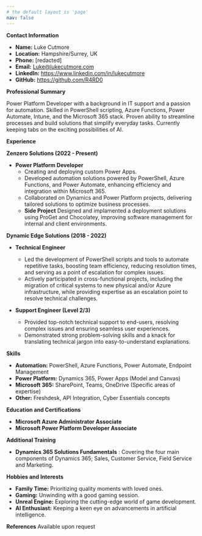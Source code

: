 ```yaml
---
# the default layout is 'page'
nav: false
---
```


**Contact Information**

- **Name:** Luke Cutmore
- **Location:** Hampshire/Surrey, UK
- **Phone:** [redacted] 
- **Email:** Luke@lukecutmore.com
- **LinkedIn:** https://www.linkedin.com/in/lukecutmore
- **GitHub:** https://github.com/R4RD0

**Professional Summary**

Power Platform Developer with a background in IT support and a passion for automation. Skilled in PowerShell scripting, Azure Functions, Power Automate, Intune, and the Microsoft 365 stack. Proven ability to streamline processes and build solutions that simplify everyday tasks. Currently keeping tabs on the exciting possibilities of AI. 

**Experience**

**Zenzero Solutions (2022 - Present)**
* **Power Platform Developer**
  * Creating and deploying custom Power Apps.
  * Developed automation solutions powered by PowerShell, Azure Functions, and Power Automate, enhancing efficiency and integration within Microsoft 365.
  * Collaborated on Dynamics and Power Platform projects, delivering tailored solutions to optimize business processes.
  * **Side Project** Designed and implamented a deployment solutions using ProGet and Chocolatey, improving software management for internal and client environments.

**Dynamic Edge Solutions (2018 - 2022)**
* **Technical Engineer**
   * Led the development of PowerShell scripts and tools to automate repetitive tasks, boosting team efficiency, reducing resolution times, and serving as a point of escalation for complex issues.
   * Actively participated in cross-functional projects, including the migration of critical systems to new physical and/or Azure infrastructure, while providing expertise as an escalation point to resolve technical challenges.

* **Support Engineer (Level 2/3)** 
   * Provided top-notch technical support to end-users, resolving complex issues and ensuring seamless user experiences. 
  * Demonstrated strong problem-solving skills and a knack for translating technical jargon into easy-to-understand explanations.


**Skills**

* **Automation:** PowerShell, Azure Functions, Power Automate, Endpoint Management
* **Power Platform:** Dynamics 365, Power Apps (Model and Canvas)
* **Microsoft 365:**  SharePoint, Teams, OneDrive (Specific areas of expertise)
* **Other:**  Freshdesk, API Integration, Cyber Essentials concepts

**Education and Certifications**
* **Microsoft Azure Administrator Associate** 
* **Microsoft Power Platform Developer Associate** 

**Additional Training**

* **Dynamics 365 Solutions Fundamentals** :
Covering the four main components of Dynamics 365; Sales, Customer Service, Field Service and Marketing.

**Hobbies and Interests**

* **Family Time:** Prioritizing quality moments with loved ones.
* **Gaming:**  Unwinding with a good gaming session.
* **Unreal Engine:** Exploring the cutting-edge world of game development.
* **AI Enthusiast:** Keeping a keen eye on advancements in artificial intelligence.

**References**
Available upon request 
